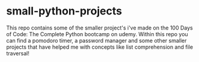 # small-python-projects

This repo contains some of the smaller project's i've made on the 100 Days of Code: The Complete Python bootcamp on udemy. Within this repo you can find a pomodoro timer, a password manager and some other smaller projects that have helped me with concepts like list comprehension and file traversal!
